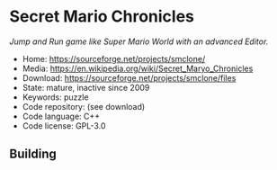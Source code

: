 # Secret Mario Chronicles

_Jump and Run game like Super Mario World with an advanced Editor._

- Home: https://sourceforge.net/projects/smclone/
- Media: https://en.wikipedia.org/wiki/Secret_Maryo_Chronicles
- Download: https://sourceforge.net/projects/smclone/files
- State: mature, inactive since 2009
- Keywords: puzzle
- Code repository: (see download)
- Code language: C++
- Code license: GPL-3.0

## Building

